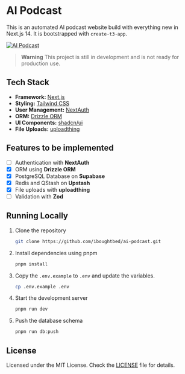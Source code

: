 # AI Podcast

This is an automated AI podcast website build with everything new in Next.js 14. It is bootstrapped with `create-t3-app`.

[![AI Podcast](./public/og.ong)](https://iboughtbed-ai-podcast.vercel.app/)

> **Warning**
> This project is still in development and is not ready for production use.

## Tech Stack

- **Framework:** [Next.js](https://nextjs.org)
- **Styling:** [Tailwind CSS](https://tailwindcss.com)
- **User Management:** [NextAuth](https://next-auth.js.org)
- **ORM:** [Drizzle ORM](https://orm.drizzle.team)
- **UI Components:** [shadcn/ui](https://ui.shadcn.com)
- **File Uploads:** [uploadthing](https://uploadthing.com)

## Features to be implemented

- [ ] Authentication with **NextAuth**
- [x] ORM using **Drizzle ORM**
- [x] PostgreSQL Database on **Supabase**
- [x] Redis and QStash on **Upstash**
- [x] File uploads with **uploadthing**
- [ ] Validation with **Zod**

## Running Locally

1. Clone the repository

   ```bash
   git clone https://github.com/iboughtbed/ai-podcast.git
   ```

2. Install dependencies using pnpm

   ```bash
   pnpm install
   ```

3. Copy the `.env.example` to `.env` and update the variables.

   ```bash
   cp .env.example .env
   ```

4. Start the development server

   ```bash
   pnpm run dev
   ```

5. Push the database schema

   ```bash
   pnpm run db:push
   ```

## License

Licensed under the MIT License. Check the [LICENSE](./LICENSE.md) file for details.
